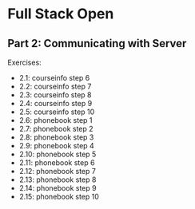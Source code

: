 # Full Stack Open

## Part 2: Communicating with Server

Exercises:
-   2.1: courseinfo step 6
-   2.2: courseinfo step 7
-   2.3: courseinfo step 8
-   2.4: courseinfo step 9
-   2.5: courseinfo step 10
-   2.6: phonebook step 1
-   2.7: phonebook step 2
-   2.8: phonebook step 3
-   2.9: phonebook step 4
-   2.10: phonebook step 5
-   2.11: phonebook step 6
-   2.12: phonebook step 7
-   2.13: phonebook step 8
-   2.14: phonebook step 9
-   2.15: phonebook step 10